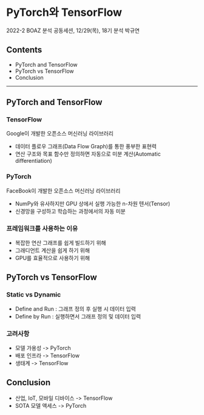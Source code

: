 # PyTorch와 TensorFlow
2022-2 BOAZ 분석 공동세션, 12/29(목), 18기 분석 박규연

## Contents
- PyTorch and TensorFlow
- PyTorch vs TensorFlow
- Conclusion

***

## PyTorch and TensorFlow

### TensorFlow
Google이 개발한 오픈소스 머신러닝 라이브러리
- 데이터 플로우 그래프(Data Flow Graph)를 통한 풍부한 표현력
- 연산 구조와 목표 함수만 정의하면 자동으로 미분 계산(Automatic differentiation)
### PyTorch
FaceBook이 개발한 오픈소스 머신러닝 라이브러리
- NumPy와 유사하지만 GPU 상에서 실행 가능한 n-차원 텐서(Tensor)
- 신경망을 구성하고 학습하는 과정에서의 자동 미분

### 프레임워크를 사용하는 이유
- 복잡한 연산 그래프를 쉽게 빌드하기 위해
- 그래디언트 계산을 쉽게 하기 위해
- GPU를 효율적으로 사용하기 위해

## PyTorch vs TensorFlow
### Static vs Dynamic
- Define and Run : 그래프 정의 후 실행 시 데이터 입력
- Define by Run : 실행하면서 그래프 정의 및 데이터 입력
### 고려사항
- 모델 가용성 -> PyTorch
- 배포 인프라 -> TensorFlow
- 생태계 -> TensorFlow

## Conclusion
- 산업, IoT, 모바일 디바이스 -> TensorFlow
- SOTA 모델 액세스 -> PyTorch

